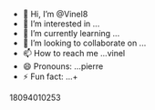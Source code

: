 - 👋 Hi, I’m @Vinel8
- 👀 I’m interested in ...
- 🌱 I’m currently learning ...
- 💞️ I’m looking to collaborate on ...
- 📫 How to reach me ...vinel
- 😄 Pronouns: ...pierre
- ⚡ Fun fact: ...+

<!---
Vinel8/Vinel8 is a ✨ special ✨ repository because its `README.md` (this file) appears on your GitHub profile.
You can click the Preview link to take a look at your changes.
--->18094010253
